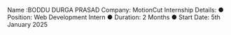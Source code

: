 Name :BODDU DURGA PRASAD 
Company: MotionCut
Internship Details:
● Position: Web Development Intern 
● Duration: 2 Months
● Start Date: 5th January 2025
